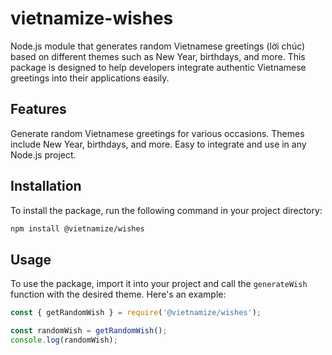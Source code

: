 # vietnamize-wishes
 Node.js module that generates random Vietnamese greetings (lời chúc) based on different themes such as New Year, birthdays, and more. This package is designed to help developers integrate authentic Vietnamese greetings into their applications easily.

## Features
Generate random Vietnamese greetings for various occasions.
Themes include New Year, birthdays, and more.
Easy to integrate and use in any Node.js project.

## Installation
To install the package, run the following command in your project directory:

```bash
npm install @vietnamize/wishes
```

## Usage
To use the package, import it into your project and call the `generateWish` function with the desired theme. Here's an example:

```javascript
const { getRandomWish } = require('@vietnamize/wishes');

const randomWish = getRandomWish();
console.log(randomWish);
```
